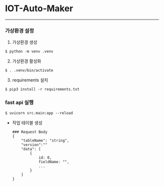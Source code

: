 # IOT-Auto-Maker
---

### 가상환경 설정

1. 가상환경 생성

```
$ python -m venv .venv
```

2. 가상환경 활성화

```
$ . .venv/bin/activate
```

3. requirements 설치

```
$ pip3 install -r requirements.txt
```

### fast api 실행

```
$ uvicorn src.main:app --reload 
```

- 작업 테이블 생성
    ```
    ### Request Body
    {   
        "tableName": "string",
        "version":""
        "data": [
            {
                id: 0,
                fieldName: "",
                ...
            }
        ]
    }
    ```